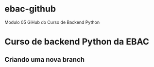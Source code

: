 # ebac-github
Modulo 05 GiHub do Curso de Backend Python


# Curso de backend Python da EBAC


## Criando uma nova branch
